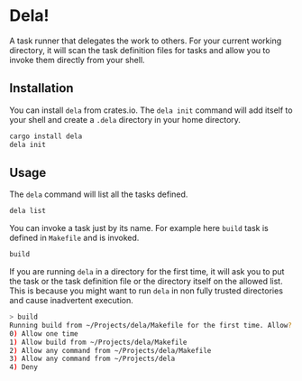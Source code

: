 # Dela!

A task runner that delegates the work to others. For your current working directory, it will scan the task definition files for tasks and allow you to invoke them directly from your shell.

## Installation

You can install `dela` from crates.io. The `dela init` command will add itself to your shell and create a `.dela` directory in your home directory.

```sh
cargo install dela
dela init
```

## Usage

The `dela` command will list all the tasks defined.

```sh
dela list
```

You can invoke a task just by its name. For example here `build` task is defined in `Makefile` and is invoked.

```sh
build
```

If you are running `dela` in a directory for the first time, it will ask you to put the task or the task definition file  or the directory itself on the allowed list. This is because you might want to run `dela` in non fully trusted directories and cause inadvertent execution.

```sh
> build
Running build from ~/Projects/dela/Makefile for the first time. Allow?
0) Allow one time
1) Allow build from ~/Projects/dela/Makefile
2) Allow any command from ~/Projects/dela/Makefile
3) Allow any command from ~/Projects/dela
4) Deny
```
